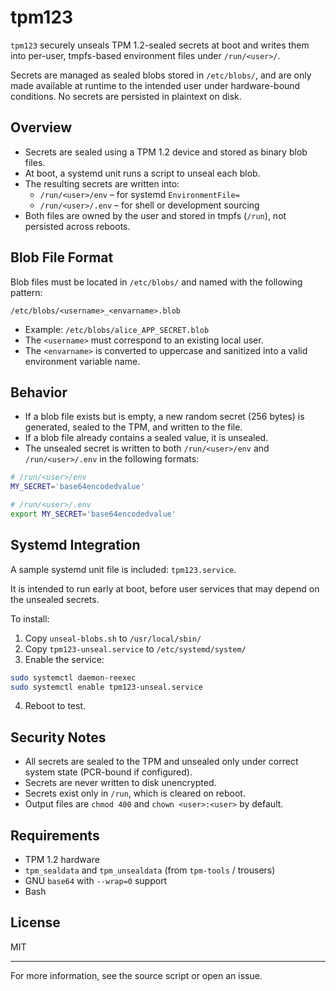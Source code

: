 # tpm123

`tpm123` securely unseals TPM 1.2-sealed secrets at boot and writes them into per-user, tmpfs-based environment files under `/run/<user>/`.

Secrets are managed as sealed blobs stored in `/etc/blobs/`, and are only made available at runtime to the intended user under hardware-bound conditions. No secrets are persisted in plaintext on disk.

## Overview

- Secrets are sealed using a TPM 1.2 device and stored as binary blob files.
- At boot, a systemd unit runs a script to unseal each blob.
- The resulting secrets are written into:
  - `/run/<user>/env` – for systemd `EnvironmentFile=`
  - `/run/<user>/.env` – for shell or development sourcing
- Both files are owned by the user and stored in tmpfs (`/run`), not persisted across reboots.

## Blob File Format

Blob files must be located in `/etc/blobs/` and named with the following pattern:

```
/etc/blobs/<username>_<envarname>.blob
```

- Example: `/etc/blobs/alice_APP_SECRET.blob`
- The `<username>` must correspond to an existing local user.
- The `<envarname>` is converted to uppercase and sanitized into a valid environment variable name.

## Behavior

- If a blob file exists but is empty, a new random secret (256 bytes) is generated, sealed to the TPM, and written to the file.
- If a blob file already contains a sealed value, it is unsealed.
- The unsealed secret is written to both `/run/<user>/env` and `/run/<user>/.env` in the following formats:

```sh
# /run/<user>/env
MY_SECRET='base64encodedvalue'

# /run/<user>/.env
export MY_SECRET='base64encodedvalue'
```

## Systemd Integration

A sample systemd unit file is included: `tpm123.service`.

It is intended to run early at boot, before user services that may depend on the unsealed secrets.

To install:

1. Copy `unseal-blobs.sh` to `/usr/local/sbin/`
2. Copy `tpm123-unseal.service` to `/etc/systemd/system/`
3. Enable the service:

```sh
sudo systemctl daemon-reexec
sudo systemctl enable tpm123-unseal.service
```

4. Reboot to test.

## Security Notes

- All secrets are sealed to the TPM and unsealed only under correct system state (PCR-bound if configured).
- Secrets are never written to disk unencrypted.
- Secrets exist only in `/run`, which is cleared on reboot.
- Output files are `chmod 400` and `chown <user>:<user>` by default.

## Requirements

- TPM 1.2 hardware
- `tpm_sealdata` and `tpm_unsealdata` (from `tpm-tools` / trousers)
- GNU `base64` with `--wrap=0` support
- Bash

## License

MIT

---

For more information, see the source script or open an issue.
